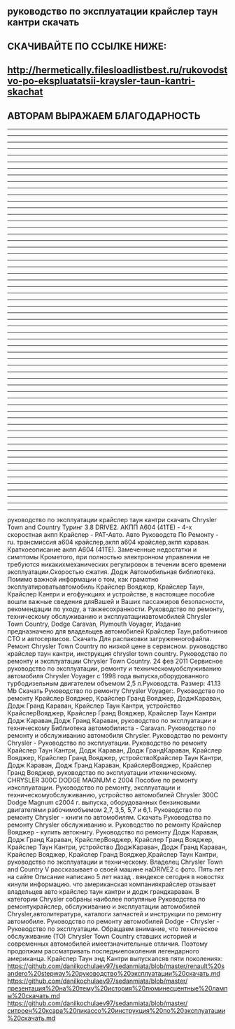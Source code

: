 руководство по эксплуатации крайслер таун кантри скачать
--------------------------------------------------
СКАЧИВАЙТЕ ПО ССЫЛКЕ НИЖЕ:
--------------------------------------------------
http://hermetically.filesloadlistbest.ru/rukovodstvo-po-ekspluatatsii-kraysler-taun-kantri-skachat
--------------------------------------------------
АВТОРАМ ВЫРАЖАЕМ БЛАГОДАРНОСТЬ
--------------------------------------------------
--------------------------------------------------
--------------------------------------------------
--------------------------------------------------
--------------------------------------------------
--------------------------------------------------
--------------------------------------------------
--------------------------------------------------
--------------------------------------------------
--------------------------------------------------
--------------------------------------------------
--------------------------------------------------
--------------------------------------------------
--------------------------------------------------
--------------------------------------------------
--------------------------------------------------
--------------------------------------------------
--------------------------------------------------
--------------------------------------------------
--------------------------------------------------
--------------------------------------------------
--------------------------------------------------
--------------------------------------------------
--------------------------------------------------
--------------------------------------------------
--------------------------------------------------
--------------------------------------------------
--------------------------------------------------
--------------------------------------------------
--------------------------------------------------
--------------------------------------------------
--------------------------------------------------
--------------------------------------------------
--------------------------------------------------
--------------------------------------------------
--------------------------------------------------
--------------------------------------------------
--------------------------------------------------
--------------------------------------------------
--------------------------------------------------
--------------------------------------------------
--------------------------------------------------
--------------------------------------------------
--------------------------------------------------
--------------------------------------------------
--------------------------------------------------
--------------------------------------------------
--------------------------------------------------
--------------------------------------------------
--------------------------------------------------
--------------------------------------------------
--------------------------------------------------
--------------------------------------------------
--------------------------------------------------
--------------------------------------------------
--------------------------------------------------
--------------------------------------------------
--------------------------------------------------
--------------------------------------------------
--------------------------------------------------
руководство по эксплуатации крайслер таун кантри скачать Chrysler Town and Country Туринг 3.8  DRIVE2. АКПП A604 (41TE) - 4-х скоростная акпп Крайслер - РАТ-Авто. Авто Руководств По Ремонту - ru. трансмиссия a604 крайслер,акпп а604 крайслер,акпп караван.  Краткоеописание акпп A604 (41TE). Замеченные недостатки и симптомы  Крометого, при полностью электронном управлении не требуются никакихмеханических регулировок в течении всего времени эксплуатации.Скоростью сжатия. Додж  Автомобильная библиотека. Помимо важной информации о том, как грамотно эксплуатироватьавтомобиль Крайслер Вояджер, Крайслер Таун, Крайслер Кантри и егофункциях и устройстве, в настоящее пособие вошли важные сведения дляВашей и Ваших пассажиров безопасности, рекомендации по уходу, а такжесохранности. Руководство по ремонту, техническому обслуживанию и эксплуатацииавтомобилей Chrysler Town  Country, Dodge Caravan, Plymouth Voyager, Издание предназначено для владельцев автомобилей Крайслер Таун,работников СТО и автосервисов. Скачать Для распаковки загруженногофайла. Ремонт Chrysler Town  Country по низкой цене в сервисном. руководство крайслер таун  кантри, инструкция chrysler town  country. Руководство по ремонту и эксплуатации Chrysler Town  Country. 24 фев 2011  Сервисное руководство по эксплуатации, ремонту и техническомуобслуживанию автомобиля Chrysler Voyager с 1998 года выпуска,оборудованного турбодизельным двигателем объемом 2,5 л.Руководств. Размер: 41.13 Mb Скачать Руководство по ремонту Chrysler Voyager:. Руководство по ремонту Крайслер Вояджер, Крайслер Гранд Вояджер, ДоджКараван, Додж Гранд Караван, Крайслер Таун Кантри, устройство КрайслерВояджер, Крайслер Гранд Вояджер, Крайслер Таун Кантри Додж Караван,Додж Гранд Караван, руководство по эксплуатации и техническому
Библиотека автомобилиста - Caravan. Руководство по ремонту и обслуживанию автомобиля Chrysler. Руководство по ремонту Chrysler - Руководство по эксплуатации. Руководство по ремонту Крайслер Таун Кантри, Додж Караван, Додж ГрандКараван, Крайслер Вояджер, Крайслер Гранд Вояджер, устройствоКрайслер Таун Кантри, Додж Караван, Додж Гранд Караван, КрайслерВояджер, Крайслер Гранд Вояджер, руководство по эксплуатации итехническому. CHRYSLER 300C  DODGE MAGNUM с 2004 Пособие по ремонту иэксплуатации. Руководство по ремонту, эксплуатации и техническомуобслуживанию, устройство автомобилей Chrysler 300C  Dodge Magnum с2004 г. выпуска, оборудованных бензиновыми двигателями рабочимобъемом 2,7, 3,5, 5,7 и 6,1. Руководство по ремонту Chrysler - книги по автомобилям. Скачать Руководства по ремонту Chrysler обслуживанию и. Руководство по ремонту Крайслер Вояджер - купить автокнигу. Руководство по ремонту Додж Караван, Додж Гранд Караван, КрайслерВояджер, Крайслер Гранд Вояджер, Крайслер Таун Кантри, устройство ДоджКараван, Додж Гранд Караван, Крайслер Вояджер, Крайслер Гранд Вояджер,Крайслер Таун Кантри, руководство по эксплуатации и техническому. Владелец Chrysler Town and Country V рассказывает о своей машине наDRIVE2 с фото.  Пять лет на сайте Описание написано 5 лет назад . вяндексе сегодня в новостях кинули информацию. что американская компаниякрайслер отзывает владельцев авто крайслер таун кантри и додж грандкараван. В категории Chrysler собраны наиболее популяные Руководства по ремонтукрайслер, обслуживанию и эксплуатации автомобилей Chrysler,автолитература, каталоги запчастей и инструкции по ремонту автомобиле. Руководство по ремонту автомобилей Dodge -
Chrysler - Руководство по эксплуатации. Обращаем внимание, что техническое обслуживание (ТО) Chrysler Town Country ставших историей и современных автомобилей имеетзначительные отличия. Поэтому продолжим рассматривать последниепоколения легендарного американца. Крайслер Таун энд Кантри выпускалсяв пяти поколениях:
https://github.com/danilkochulaev97/sedanmiata/blob/master/renault%20sandero%20stepway%20руководство%20эксплуатации%20скачать.md
https://github.com/danilkochulaev97/sedanmiata/blob/master/презентация%20на%20тему%20история%20люминесцентные%20лампы%20скачать.md
https://github.com/danilkochulaev97/sedanmiata/blob/master/ситроен%20ксара%20пикассо%20инструкция%20по%20эксплуатации%20скачать.md